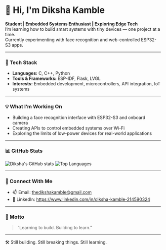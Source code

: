 # 👋 Hi, I'm Diksha Kamble

**Student | Embedded Systems Enthusiast | Exploring Edge Tech**  
I’m learning how to build smart systems with tiny devices — one project at a time.  
Currently experimenting with face recognition and web-controlled ESP32-S3 apps.

---

### 🔧 Tech Stack
- **Languages:** C, C++, Python  
- **Tools & Frameworks:** ESP-IDF, Flask, LVGL  
- **Interests:** Embedded development, microcontrollers, API integration, IoT systems  

---

### 💡 What I’m Working On
- Building a face recognition interface with ESP32-S3 and onboard camera  
- Creating APIs to control embedded systems over Wi-Fi  
- Exploring the limits of low-power devices for real-world applications  

---

### 📊 GitHub Stats
![Diksha's GitHub stats](https://github-readme-stats.vercel.app/api?username=thedikshakamble&show_icons=true&theme=tokyonight)
![Top Languages](https://github-readme-stats.vercel.app/api/top-langs/?username=thedikshakamble&layout=compact&theme=tokyonight)

---

### 🔗 Connect With Me
- 📫 Email: thedikshakamble@gmail.com  
- 💼 LinkedIn:   https://www.linkedin.com/in/diksha-kamble-214590324
  

---

### 🧠 Motto
> “Learning to build. Building to learn.”

---

🛠️ Still building. Still breaking things. Still learning.
